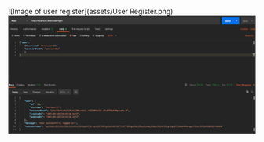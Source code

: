 ![Image of user register](assets/User Register.png)
![Image of user login](https://github.com/ztbaldwin14/workout_log/blob/main/assets/User%20Login.png)
